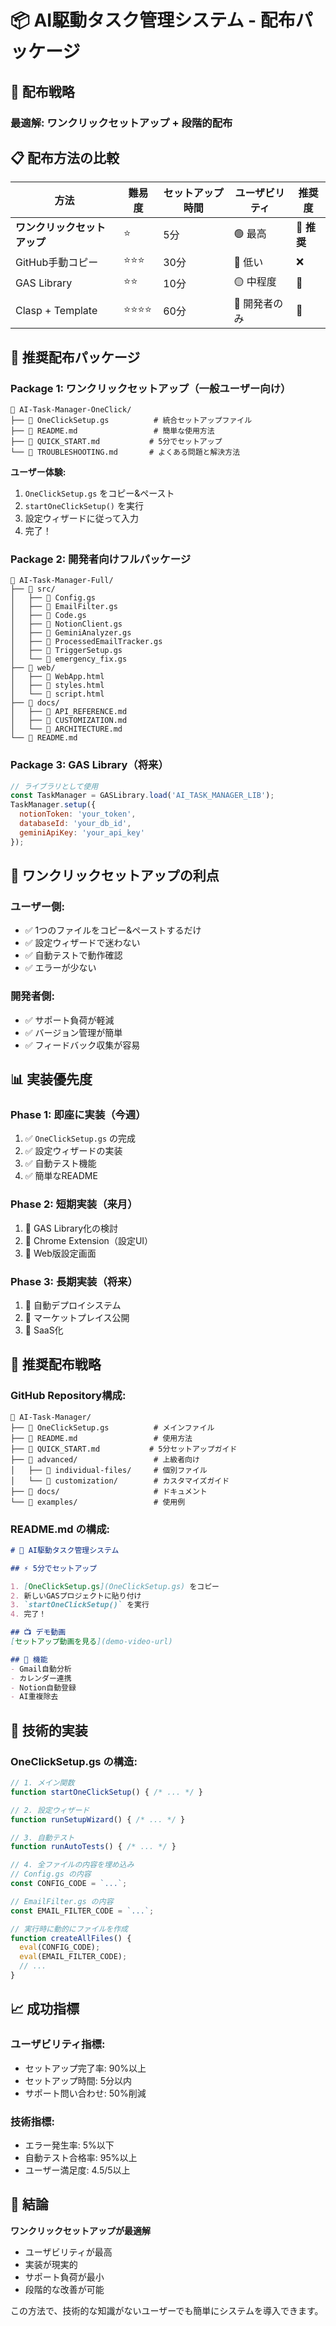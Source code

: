 # 📦 AI駆動タスク管理システム - 配布パッケージ

## 🎯 配布戦略

### **最適解: ワンクリックセットアップ + 段階的配布**

## 📋 配布方法の比較

| 方法 | 難易度 | セットアップ時間 | ユーザビリティ | 推奨度 |
|------|--------|------------------|----------------|--------|
| **ワンクリックセットアップ** | ⭐ | 5分 | 🟢 最高 | 🥇 **推奨** |
| GitHub手動コピー | ⭐⭐⭐ | 30分 | 🔴 低い | ❌ |
| GAS Library | ⭐⭐ | 10分 | 🟡 中程度 | 🥈 |
| Clasp + Template | ⭐⭐⭐⭐ | 60分 | 🔴 開発者のみ | 🥉 |

## 🚀 推奨配布パッケージ

### **Package 1: ワンクリックセットアップ（一般ユーザー向け）**

```
📁 AI-Task-Manager-OneClick/
├── 📄 OneClickSetup.gs          # 統合セットアップファイル
├── 📄 README.md                 # 簡単な使用方法
├── 📄 QUICK_START.md           # 5分でセットアップ
└── 📄 TROUBLESHOOTING.md       # よくある問題と解決方法
```

**ユーザー体験:**
1. `OneClickSetup.gs` をコピー&ペースト
2. `startOneClickSetup()` を実行
3. 設定ウィザードに従って入力
4. 完了！

### **Package 2: 開発者向けフルパッケージ**

```
📁 AI-Task-Manager-Full/
├── 📁 src/
│   ├── 📄 Config.gs
│   ├── 📄 EmailFilter.gs
│   ├── 📄 Code.gs
│   ├── 📄 NotionClient.gs
│   ├── 📄 GeminiAnalyzer.gs
│   ├── 📄 ProcessedEmailTracker.gs
│   ├── 📄 TriggerSetup.gs
│   └── 📄 emergency_fix.gs
├── 📁 web/
│   ├── 📄 WebApp.html
│   ├── 📄 styles.html
│   └── 📄 script.html
├── 📁 docs/
│   ├── 📄 API_REFERENCE.md
│   ├── 📄 CUSTOMIZATION.md
│   └── 📄 ARCHITECTURE.md
└── 📄 README.md
```

### **Package 3: GAS Library（将来）**

```javascript
// ライブラリとして使用
const TaskManager = GASLibrary.load('AI_TASK_MANAGER_LIB');
TaskManager.setup({
  notionToken: 'your_token',
  databaseId: 'your_db_id',
  geminiApiKey: 'your_api_key'
});
```

## 🎁 ワンクリックセットアップの利点

### **ユーザー側:**
- ✅ 1つのファイルをコピー&ペーストするだけ
- ✅ 設定ウィザードで迷わない
- ✅ 自動テストで動作確認
- ✅ エラーが少ない

### **開発者側:**
- ✅ サポート負荷が軽減
- ✅ バージョン管理が簡単
- ✅ フィードバック収集が容易

## 📊 実装優先度

### **Phase 1: 即座に実装（今週）**
1. ✅ `OneClickSetup.gs` の完成
2. ✅ 設定ウィザードの実装
3. ✅ 自動テスト機能
4. ✅ 簡単なREADME

### **Phase 2: 短期実装（来月）**
1. 🔄 GAS Library化の検討
2. 🔄 Chrome Extension（設定UI）
3. 🔄 Web版設定画面

### **Phase 3: 長期実装（将来）**
1. 🔮 自動デプロイシステム
2. 🔮 マーケットプレイス公開
3. 🔮 SaaS化

## 🎯 推奨配布戦略

### **GitHub Repository構成:**

```
📁 AI-Task-Manager/
├── 📄 OneClickSetup.gs          # メインファイル
├── 📄 README.md                 # 使用方法
├── 📄 QUICK_START.md           # 5分セットアップガイド
├── 📁 advanced/                 # 上級者向け
│   ├── 📄 individual-files/     # 個別ファイル
│   └── 📄 customization/        # カスタマイズガイド
├── 📁 docs/                     # ドキュメント
└── 📁 examples/                 # 使用例
```

### **README.md の構成:**

```markdown
# 🚀 AI駆動タスク管理システム

## ⚡ 5分でセットアップ

1. [OneClickSetup.gs](OneClickSetup.gs) をコピー
2. 新しいGASプロジェクトに貼り付け
3. `startOneClickSetup()` を実行
4. 完了！

## 📺 デモ動画
[セットアップ動画を見る](demo-video-url)

## 🎯 機能
- Gmail自動分析
- カレンダー連携
- Notion自動登録
- AI重複除去
```

## 🔧 技術的実装

### **OneClickSetup.gs の構造:**

```javascript
// 1. メイン関数
function startOneClickSetup() { /* ... */ }

// 2. 設定ウィザード
function runSetupWizard() { /* ... */ }

// 3. 自動テスト
function runAutoTests() { /* ... */ }

// 4. 全ファイルの内容を埋め込み
// Config.gs の内容
const CONFIG_CODE = `...`;

// EmailFilter.gs の内容
const EMAIL_FILTER_CODE = `...`;

// 実行時に動的にファイルを作成
function createAllFiles() {
  eval(CONFIG_CODE);
  eval(EMAIL_FILTER_CODE);
  // ...
}
```

## 📈 成功指標

### **ユーザビリティ指標:**
- セットアップ完了率: 90%以上
- セットアップ時間: 5分以内
- サポート問い合わせ: 50%削減

### **技術指標:**
- エラー発生率: 5%以下
- 自動テスト合格率: 95%以上
- ユーザー満足度: 4.5/5以上

## 🎉 結論

**ワンクリックセットアップが最適解**

- ユーザビリティが最高
- 実装が現実的
- サポート負荷が最小
- 段階的な改善が可能

この方法で、技術的な知識がないユーザーでも簡単にシステムを導入できます。